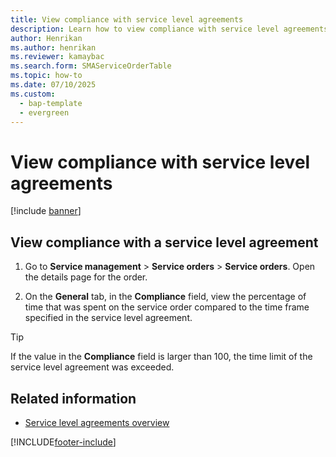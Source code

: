 ```yaml
---
title: View compliance with service level agreements   
description: Learn how to view compliance with service level agreements, including a step-by-step process for viewing compliance with service level agreements.
author: Henrikan
ms.author: henrikan
ms.reviewer: kamaybac
ms.search.form: SMAServiceOrderTable
ms.topic: how-to
ms.date: 07/10/2025
ms.custom: 
  - bap-template
  - evergreen
---
```


# View compliance with service level agreements

[!include [banner](../includes/banner.md)]

## View compliance with a service level agreement

1. Go to **Service management** \> **Service orders** \> **Service orders**. Open the details page for the order.

2. On the **General** tab, in the **Compliance** field, view the percentage of time that was spent on the service order compared to the time frame specified in the service level agreement.

> [!TIP]
> If the value in the **Compliance** field is larger than 100, the time limit of the service level agreement was exceeded.

## Related information

- [Service level agreements overview](service-level-agreements.md)

[!INCLUDE[footer-include](../../includes/footer-banner.md)]
